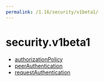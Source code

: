 ```yaml
---
permalink: /1.16/security/v1beta1/
---
```


# security.v1beta1



* [authorizationPolicy](authorizationPolicy.md)
* [peerAuthentication](peerAuthentication.md)
* [requestAuthentication](requestAuthentication.md)